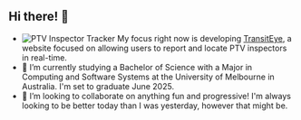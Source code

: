 ## Hi there! 👋

- ![PTV Inspector Tracker](https://ptv.spongberg.dev/_next/image?url=%2Ficon.png&w=32&q=75) My focus right now is developing [TransitEye](https://github.com/william-spongberg/transit-eye), a website focused on allowing users to report and locate PTV inspectors in real-time.
- 🌱 I’m currently studying a Bachelor of Science with a Major in Computing and Software Systems at the University of Melbourne in Australia. I'm set to graduate June 2025.
- 👯 I’m looking to collaborate on anything fun and progressive! I'm always looking to be better today than I was yesterday, however that might be.
